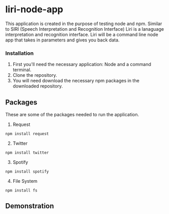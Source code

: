# liri-node-app

This application is created in the purpose of testing node and npm. Similar to SIRI (Speech Interpretation and Recognition Interface) Liri is a lanaguage interpretation and recognition interface. Liri will be a command line node app that takes in parameters and gives you back data. 

### Installation

1. First you'll need the necessary application: Node and a command terminal. 
2. Clone the repository.
3. You will need download the necessary npm packages in the downloaded repository. 


## Packages
These are some of the packages needed to run the application.

1. Request

```npm install request```

2. Twitter

```npm install twitter```

3. Spotify

```npm install spotify```

4. File System

```npm install fs```


## Demonstration 

